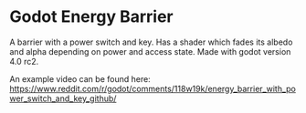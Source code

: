 # Godot Energy Barrier
A barrier with a power switch and key. Has a shader which fades its albedo and alpha depending on power and access state. Made with godot version 4.0 rc2.

An example video can be found here: https://www.reddit.com/r/godot/comments/118w19k/energy_barrier_with_power_switch_and_key_github/ 
